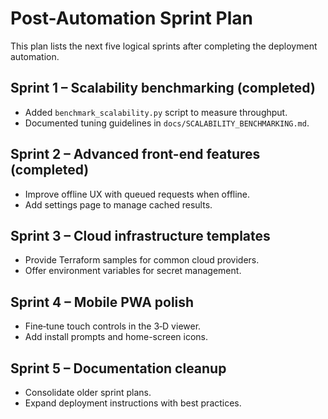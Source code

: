 # Post-Automation Sprint Plan

This plan lists the next five logical sprints after completing the deployment automation.

## Sprint 1 – Scalability benchmarking (completed)
* Added `benchmark_scalability.py` script to measure throughput.
* Documented tuning guidelines in `docs/SCALABILITY_BENCHMARKING.md`.

## Sprint 2 – Advanced front-end features (completed)
* Improve offline UX with queued requests when offline.
* Add settings page to manage cached results.

## Sprint 3 – Cloud infrastructure templates
* Provide Terraform samples for common cloud providers.
* Offer environment variables for secret management.

## Sprint 4 – Mobile PWA polish
* Fine‑tune touch controls in the 3‑D viewer.
* Add install prompts and home-screen icons.

## Sprint 5 – Documentation cleanup
* Consolidate older sprint plans.
* Expand deployment instructions with best practices.
